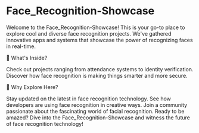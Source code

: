 # Face_Recognition-Showcase
Welcome to the Face_Recognition-Showcase! This is your go-to place to explore cool and diverse face recognition projects. We've gathered innovative apps and systems that showcase the power of recognizing faces in real-time.


👀 What's Inside?

Check out projects ranging from attendance systems to identity verification.
Discover how face recognition is making things smarter and more secure.


🚀 Why Explore Here?

Stay updated on the latest in face recognition technology.
See how developers are using face recognition in creative ways.
Join a community passionate about the fascinating world of facial recognition.
Ready to be amazed? Dive into the Face_Recognition-Showcase and witness the future of face recognition technology!
